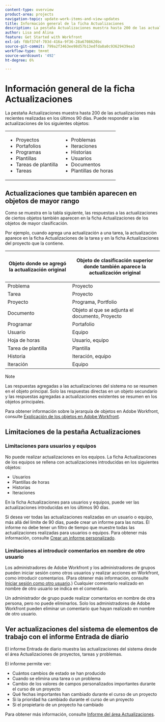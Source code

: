 ```yaml
---
content-type: overview
product-area: projects
navigation-topic: update-work-items-and-view-updates
title: Información general de la ficha Actualizaciones
description: La pestaña Actualizaciones muestra hasta 200 de las actualizaciones más recientes realizadas en los últimos 90 días.
author: Lisa and Alina
feature: Get Started with Workfront
exl-id: f8bf374f-703d-416a-9f36-28a6708620bc
source-git-commit: 799a2f3463ee98d57b13edfda8a0c93629439ea3
workflow-type: tm+mt
source-wordcount: '492'
ht-degree: 6%

---
```


# Información general de la ficha Actualizaciones

La pestaña Actualizaciones muestra hasta 200 de las actualizaciones más recientes realizadas en los últimos 90 días. Puede responder a las actualizaciones de los siguientes objetos:

<table style="table-layout:auto"> 
 <col> 
 <col> 
 <tbody> 
  <tr> 
   <td> 
    <ul> 
     <li>Proyectos</li> 
     <li>Portafolios</li> 
     <li>Programas</li> 
     <li>Plantillas</li> 
     <li>Tareas de plantilla</li> 
     <li>Tareas</li> 
    </ul> </td> 
   <td> 
    <ul> 
     <li>Problemas</li> 
     <li>Iteraciones</li> 
     <li>Historias</li> 
     <li>Usuarios</li> 
     <li>Documentos</li> 
     <li>Plantillas de horas</li> 
    </ul> </td> 
  </tr> 
 </tbody> 
</table>

## Actualizaciones que también aparecen en objetos de mayor rango

Como se muestra en la tabla siguiente, las respuestas a las actualizaciones de ciertos objetos también aparecen en la ficha Actualizaciones de los objetos de mayor clasificación.

Por ejemplo, cuando agrega una actualización a una tarea, la actualización aparece en la ficha Actualizaciones de la tarea y en la ficha Actualizaciones del proyecto que la contiene.

<table style="table-layout:auto"> 
 <col> 
 <col> 
 <thead> 
  <tr> 
   <th><strong>Objeto donde se agregó la actualización original</strong> </th> 
   <th> <p><strong>Objeto de clasificación superior donde también aparece la actualización original</strong> </p> </th> 
  </tr> 
 </thead> 
 <tbody> 
  <tr> 
   <td>Problema</td> 
   <td>Proyecto</td> 
  </tr> 
  <tr> 
   <td>Tarea</td> 
   <td>Proyecto</td> 
  </tr> 
  <tr> 
   <td>Proyecto</td> 
   <td>Programa, Portfolio</td> 
  </tr> 
  <tr data-mc-conditions=""> 
   <td>Documento </td> 
   <td>Objeto al que se adjunta el documento, Proyecto </td> 
  </tr> 
  <tr> 
   <td>Programar</td> 
   <td>Portafolio</td> 
  </tr> 
  <tr> 
   <td>Usuario</td> 
   <td>Equipo</td> 
  </tr> 
  <tr> 
   <td>Hoja de horas</td> 
   <td>Usuario, equipo</td> 
  </tr> 
  <tr> 
   <td>Tarea de plantilla</td> 
   <td>Plantilla</td> 
  </tr> 
  <tr> 
   <td>Historia</td> 
   <td>Iteración, equipo</td> 
  </tr> 
  <tr> 
   <td>Iteración</td> 
   <td>Equipo</td> 
  </tr> 
 </tbody> 
</table>

>[!NOTE]
>
>Las respuestas agregadas a las actualizaciones del sistema no se resumen en el objeto principal. Solo las respuestas directas en un objeto secundario y las respuestas agregadas a actualizaciones existentes se resumen en los objetos principales.

Para obtener información sobre la jerarquía de objetos en Adobe Workfront, consulte [Explicación de los objetos en Adobe Workfront](../../workfront-basics/navigate-workfront/workfront-navigation/understand-objects.md).

## Limitaciones de la pestaña Actualizaciones

### Limitaciones para usuarios y equipos

No puede realizar actualizaciones en los equipos. La ficha Actualizaciones de los equipos se rellena con actualizaciones introducidas en los siguientes objetos:

* Usuarios
* Plantillas de horas
* Historias
* Iteraciones

En la ficha Actualizaciones para usuarios y equipos, puede ver las actualizaciones introducidas en los últimos 90 días.

Si desea ver todas las actualizaciones realizadas en un usuario o equipo, más allá del límite de 90 días, puede crear un informe para las notas. El informe no debe tener un filtro de tiempo que muestre todas las actualizaciones realizadas para usuarios o equipos. Para obtener más información, consulte [Crear un informe personalizado](../../reports-and-dashboards/reports/creating-and-managing-reports/create-custom-report.md).

### Limitaciones al introducir comentarios en nombre de otro usuario

Los administradores de Adobe Workfront y los administradores de grupos pueden iniciar sesión como otros usuarios y realizar acciones en Workfront, como introducir comentarios. (Para obtener más información, consulte [Iniciar sesión como otro usuario](../../administration-and-setup/add-users/create-and-manage-users/log-in-as-another-user.md).) Cualquier comentario realizado en nombre de otro usuario se indica en el comentario.

Un administrador de grupo puede realizar comentarios en nombre de otra persona, pero no puede eliminarlos. Solo los administradores de Adobe Workfront pueden eliminar un comentario que hayan realizado en nombre de otro usuario.

## Ver actualizaciones del sistema de elementos de trabajo con el informe Entrada de diario

El informe Entrada de diario muestra las actualizaciones del sistema desde el área Actualizaciones de proyectos, tareas y problemas.

El informe permite ver:

* Cuántos cambios de estado se han producido
* Cuando se elimina una tarea o un problema
* Cambio de los valores de campos personalizados importantes durante el curso de un proyecto
* Qué fechas importantes han cambiado durante el curso de un proyecto
* Si la prioridad ha cambiado durante el curso de un proyecto
* Si el propietario de un proyecto ha cambiado

Para obtener más información, consulte [Informe del área Actualizaciones](../../reports-and-dashboards/reports/creating-and-managing-reports/create-journal-entry-report.md).
